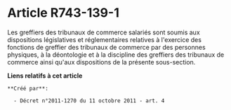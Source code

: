 # Article R743-139-1

Les greffiers des tribunaux de commerce salariés sont soumis aux dispositions législatives et réglementaires relatives à
l'exercice des fonctions de greffier des tribunaux de commerce par des personnes physiques, à la déontologie et à la
discipline des greffiers des tribunaux de commerce ainsi qu'aux dispositions de la présente sous-section.

**Liens relatifs à cet article**

	**Créé par**:

	  - Décret n°2011-1270 du 11 octobre 2011 - art. 4
